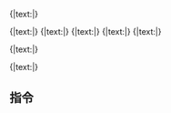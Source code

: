 ﻿{|text:[](../AvaloniaSheet/Prompt-dev.md)|}

{|text:[](../AvaloniaSheet/ISheetData.cs)|}
{|text:[](SheetDataPageImpl.cs)|}
{|text:[](SheetDataArrayImpl.cs)|}
{|text:[](MainWindow.axaml.cs)|}
{|text:[](MainWindow.axaml)|}

{|text:[](./UT/UT_Demo.cs)|}

{|text:[](../PreviewStep.md)|}

## 指令
